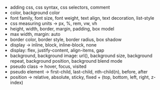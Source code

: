 - adding css, css syntax, css selectors, comment
- color, background color
- font family, font size, font weight, text align, text decoration, list-style
- css measuring units → px, %, rem, vw, vh
- height, width, border, margin, padding, box model
- max width, margin: auto
- border color, border style, border radius, box shadow
- display → inline, block, inline-block, none
- display: flex, justify-content, align-items, gap
- background, background image: url(), background size, background repeat, background position, background blend mode
- pseudo class → hover, focus, visited
- pseudo element → first-child, last-child, nth-child(n), before, after
- position → relative, absolute, sticky, fixed + (top, bottom, left, right, z-index)
